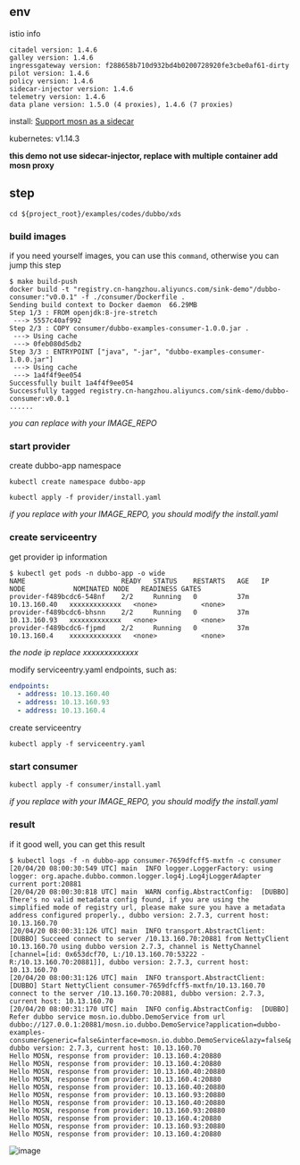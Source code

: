 ## env

istio info

```shell
citadel version: 1.4.6
galley version: 1.4.6
ingressgateway version: f288658b710d932bd4b0200728920fe3cbe0af61-dirty
pilot version: 1.4.6
policy version: 1.4.6
sidecar-injector version: 1.4.6
telemetry version: 1.4.6
data plane version: 1.5.0 (4 proxies), 1.4.6 (7 proxies)
```

install: [Support mosn as a sidecar](https://github.com/mosn/istio/pull/1)

kubernetes: v1.14.3

**this demo not use sidecar-injector, replace with multiple container add mosn proxy**

## step

`cd ${project_root}/examples/codes/dubbo/xds`

### build images

if you need yourself images, you can use this `command`, otherwise you can jump this step

```shell
$ make build-push
docker build -t "registry.cn-hangzhou.aliyuncs.com/sink-demo"/dubbo-consumer:"v0.0.1" -f ./consumer/Dockerfile .
Sending build context to Docker daemon  66.29MB
Step 1/3 : FROM openjdk:8-jre-stretch
 ---> 5557c40af992
Step 2/3 : COPY consumer/dubbo-examples-consumer-1.0.0.jar .
 ---> Using cache
 ---> 0feb080d5db2
Step 3/3 : ENTRYPOINT ["java", "-jar", "dubbo-examples-consumer-1.0.0.jar"]
 ---> Using cache
 ---> 1a4f4f9ee054
Successfully built 1a4f4f9ee054
Successfully tagged registry.cn-hangzhou.aliyuncs.com/sink-demo/dubbo-consumer:v0.0.1
......
```

_you can replace with your IMAGE_REPO_

### start provider

create dubbo-app namespace

```shell
kubectl create namespace dubbo-app
```

```shell
kubectl apply -f provider/install.yaml
```

_if you replace with your IMAGE_REPO, you should modify the install.yaml_

### create serviceentry

get provider ip information

```shell
$ kubectl get pods -n dubbo-app -o wide
NAME                        READY   STATUS    RESTARTS   AGE   IP             NODE            NOMINATED NODE   READINESS GATES
provider-f489bcdc6-548nf    2/2     Running   0          37m   10.13.160.40   xxxxxxxxxxxxx   <none>           <none>
provider-f489bcdc6-bhsnn    2/2     Running   0          37m   10.13.160.93   xxxxxxxxxxxxx   <none>           <none>
provider-f489bcdc6-fjpmd    2/2     Running   0          37m   10.13.160.4    xxxxxxxxxxxxx   <none>           <none>
```

_the node ip replace xxxxxxxxxxxxx_

modify serviceentry.yaml endpoints, such as:

```yaml
endpoints:
  - address: 10.13.160.40
  - address: 10.13.160.93
  - address: 10.13.160.4
```

create serviceentry

```shell
kubectl apply -f serviceentry.yaml
```

### start consumer

```shell
kubectl apply -f consumer/install.yaml
```

_if you replace with your IMAGE_REPO, you should modify the install.yaml_

### result

if it good well, you can get this result

```shell
$ kubectl logs -f -n dubbo-app consumer-7659dfcff5-mxtfn -c consumer
[20/04/20 08:00:30:549 UTC] main  INFO logger.LoggerFactory: using logger: org.apache.dubbo.common.logger.log4j.Log4jLoggerAdapter
current port:20881
[20/04/20 08:00:30:818 UTC] main  WARN config.AbstractConfig:  [DUBBO] There's no valid metadata config found, if you are using the simplified mode of registry url, please make sure you have a metadata address configured properly., dubbo version: 2.7.3, current host: 10.13.160.70
[20/04/20 08:00:31:126 UTC] main  INFO transport.AbstractClient:  [DUBBO] Succeed connect to server /10.13.160.70:20881 from NettyClient 10.13.160.70 using dubbo version 2.7.3, channel is NettyChannel [channel=[id: 0x653dcf70, L:/10.13.160.70:53222 - R:/10.13.160.70:20881]], dubbo version: 2.7.3, current host: 10.13.160.70
[20/04/20 08:00:31:126 UTC] main  INFO transport.AbstractClient:  [DUBBO] Start NettyClient consumer-7659dfcff5-mxtfn/10.13.160.70 connect to the server /10.13.160.70:20881, dubbo version: 2.7.3, current host: 10.13.160.70
[20/04/20 08:00:31:170 UTC] main  INFO config.AbstractConfig:  [DUBBO] Refer dubbo service mosn.io.dubbo.DemoService from url dubbo://127.0.0.1:20881/mosn.io.dubbo.DemoService?application=dubbo-examples-consumer&generic=false&interface=mosn.io.dubbo.DemoService&lazy=false&pid=1&qos.enable=false&register.ip=10.13.160.70&remote.application=&side=consumer&sticky=false, dubbo version: 2.7.3, current host: 10.13.160.70
Hello MOSN, response from provider: 10.13.160.4:20880
Hello MOSN, response from provider: 10.13.160.4:20880
Hello MOSN, response from provider: 10.13.160.40:20880
Hello MOSN, response from provider: 10.13.160.4:20880
Hello MOSN, response from provider: 10.13.160.40:20880
Hello MOSN, response from provider: 10.13.160.93:20880
Hello MOSN, response from provider: 10.13.160.40:20880
Hello MOSN, response from provider: 10.13.160.93:20880
Hello MOSN, response from provider: 10.13.160.4:20880
Hello MOSN, response from provider: 10.13.160.93:20880
Hello MOSN, response from provider: 10.13.160.4:20880
```

![image](https://github.com/champly/mosn/blob/feature-istio-dubbo_adapter/examples/codes/dubbo/xds/img/result.png)
